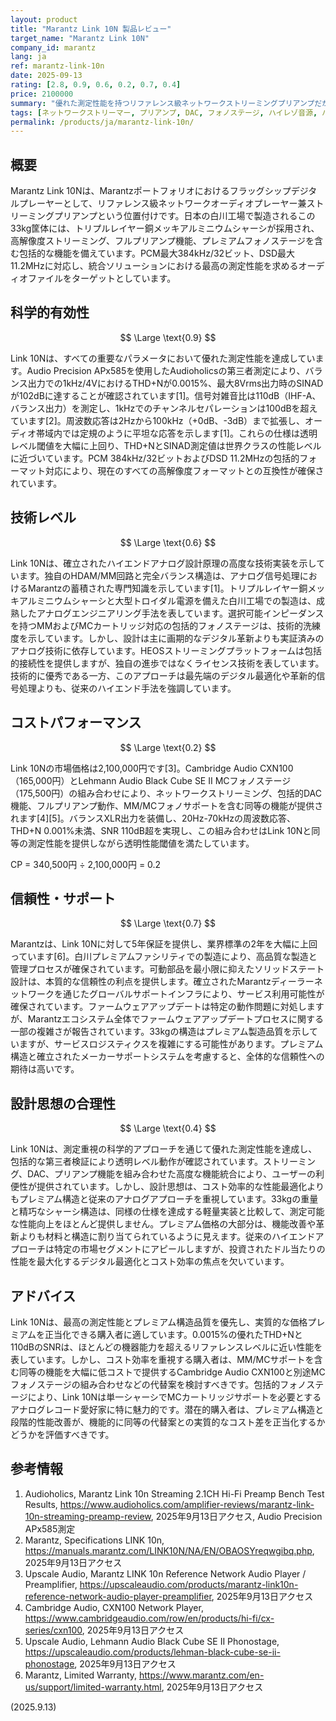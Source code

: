 ```yaml
---
layout: product
title: "Marantz Link 10N 製品レビュー"
target_name: "Marantz Link 10N"
company_id: marantz
lang: ja
ref: marantz-link-10n
date: 2025-09-13
rating: [2.8, 0.9, 0.6, 0.2, 0.7, 0.4]
price: 2100000
summary: "優れた測定性能を持つリファレンス級ネットワークストリーミングプリアンプだが、プレミアム価格によりコストパフォーマンスが制限される"
tags: [ネットワークストリーマー, プリアンプ, DAC, フォノステージ, ハイレゾ音源, バランス, プレミアム]
permalink: /products/ja/marantz-link-10n/
---
```


## 概要

Marantz Link 10Nは、Marantzポートフォリオにおけるフラッグシップデジタルプレーヤーとして、リファレンス級ネットワークオーディオプレーヤー兼ストリーミングプリアンプという位置付けです。日本の白川工場で製造されるこの33kg筐体には、トリプルレイヤー銅メッキアルミニウムシャーシが採用され、高解像度ストリーミング、フルプリアンプ機能、プレミアムフォノステージを含む包括的な機能を備えています。PCM最大384kHz/32ビット、DSD最大11.2MHzに対応し、統合ソリューションにおける最高の測定性能を求めるオーディオファイルをターゲットとしています。

## 科学的有効性

$$ \Large \text{0.9} $$

Link 10Nは、すべての重要なパラメータにおいて優れた測定性能を達成しています。Audio Precision APx585を使用したAudioholicsの第三者測定により、バランス出力での1kHz/4VにおけるTHD+Nが0.0015%、最大8Vrms出力時のSINADが102dBに達することが確認されています[1]。信号対雑音比は110dB（IHF-A、バランス出力）を測定し、1kHzでのチャンネルセパレーションは100dBを超えています[2]。周波数応答は2Hzから100kHz（+0dB、-3dB）まで拡張し、オーディオ帯域内では定規のように平坦な応答を示します[1]。これらの仕様は透明レベル閾値を大幅に上回り、THD+NとSINAD測定値は世界クラスの性能レベルに近づいています。PCM 384kHz/32ビットおよびDSD 11.2MHzの包括的フォーマット対応により、現在のすべての高解像度フォーマットとの互換性が確保されています。

## 技術レベル

$$ \Large \text{0.6} $$

Link 10Nは、確立されたハイエンドアナログ設計原理の高度な技術実装を示しています。独自のHDAM/MM回路と完全バランス構造は、アナログ信号処理におけるMarantzの蓄積された専門知識を示しています[1]。トリプルレイヤー銅メッキアルミニウムシャーシと大型トロイダル電源を備えた白川工場での製造は、成熟したアナログエンジニアリング手法を表しています。選択可能インピーダンスを持つMMおよびMCカートリッジ対応の包括的フォノステージは、技術的洗練度を示しています。しかし、設計は主に画期的なデジタル革新よりも実証済みのアナログ技術に依存しています。HEOSストリーミングプラットフォームは包括的接続性を提供しますが、独自の進歩ではなくライセンス技術を表しています。技術的に優秀である一方、このアプローチは最先端のデジタル最適化や革新的信号処理よりも、従来のハイエンド手法を強調しています。

## コストパフォーマンス

$$ \Large \text{0.2} $$

Link 10Nの市場価格は2,100,000円です[3]。Cambridge Audio CXN100（165,000円）とLehmann Audio Black Cube SE II MCフォノステージ（175,500円）の組み合わせにより、ネットワークストリーミング、包括的DAC機能、フルプリアンプ動作、MM/MCフォノサポートを含む同等の機能が提供されます[4][5]。バランスXLR出力を装備し、20Hz-70kHzの周波数応答、THD+N 0.001%未満、SNR 110dB超を実現し、この組み合わせはLink 10Nと同等の測定性能を提供しながら透明性能閾値を満たしています。

CP = 340,500円 ÷ 2,100,000円 = 0.2

## 信頼性・サポート

$$ \Large \text{0.7} $$

Marantzは、Link 10Nに対して5年保証を提供し、業界標準の2年を大幅に上回っています[6]。白川プレミアムファシリティでの製造により、高品質な製造と管理プロセスが確保されています。可動部品を最小限に抑えたソリッドステート設計は、本質的な信頼性の利点を提供します。確立されたMarantzディーラーネットワークを通じたグローバルサポートインフラにより、サービス利用可能性が確保されています。ファームウェアアップデートは特定の動作問題に対処しますが、Marantzエコシステム全体でファームウェアアップデートプロセスに関する一部の複雑さが報告されています。33kgの構造はプレミアム製造品質を示していますが、サービスロジスティクスを複雑にする可能性があります。プレミアム構造と確立されたメーカーサポートシステムを考慮すると、全体的な信頼性への期待は高いです。

## 設計思想の合理性

$$ \Large \text{0.4} $$

Link 10Nは、測定重視の科学的アプローチを通じて優れた測定性能を達成し、包括的な第三者検証により透明レベル動作が確認されています。ストリーミング、DAC、プリアンプ機能を組み合わせた高度な機能統合により、ユーザーの利便性が提供されています。しかし、設計思想は、コスト効率的な性能最適化よりもプレミアム構造と従来のアナログアプローチを重視しています。33kgの重量と精巧なシャーシ構造は、同様の仕様を達成する軽量実装と比較して、測定可能な性能向上をほとんど提供しません。プレミアム価格の大部分は、機能改善や革新よりも材料と構造に割り当てられているように見えます。従来のハイエンドアプローチは特定の市場セグメントにアピールしますが、投資されたドル当たりの性能を最大化するデジタル最適化とコスト効率の焦点を欠いています。

## アドバイス

Link 10Nは、最高の測定性能とプレミアム構造品質を優先し、実質的な価格プレミアムを正当化できる購入者に適しています。0.0015%の優れたTHD+Nと110dBのSNRは、ほとんどの機器能力を超えるリファレンスレベルに近い性能を表しています。しかし、コスト効率を重視する購入者は、MM/MCサポートを含む同等の機能を大幅に低コストで提供するCambridge Audio CXN100と別途MCフォノステージの組み合わせなどの代替案を検討すべきです。包括的フォノステージにより、Link 10Nは単一シャーシでMCカートリッジサポートを必要とするアナログレコード愛好家に特に魅力的です。潜在的購入者は、プレミアム構造と段階的性能改善が、機能的に同等の代替案との実質的なコスト差を正当化するかどうかを評価すべきです。

## 参考情報

1. Audioholics, Marantz Link 10n Streaming 2.1CH Hi-Fi Preamp Bench Test Results, https://www.audioholics.com/amplifier-reviews/marantz-link-10n-streaming-preamp-review, 2025年9月13日アクセス, Audio Precision APx585測定
2. Marantz, Specifications LINK 10n, https://manuals.marantz.com/LINK10N/NA/EN/OBAOSYreqwgibq.php, 2025年9月13日アクセス
3. Upscale Audio, Marantz LINK 10n Reference Network Audio Player / Preamplifier, https://upscaleaudio.com/products/marantz-link10n-reference-network-audio-player-preamplifier, 2025年9月13日アクセス
4. Cambridge Audio, CXN100 Network Player, https://www.cambridgeaudio.com/row/en/products/hi-fi/cx-series/cxn100, 2025年9月13日アクセス
5. Upscale Audio, Lehmann Audio Black Cube SE II Phonostage, https://upscaleaudio.com/products/lehman-black-cube-se-ii-phonostage, 2025年9月13日アクセス
6. Marantz, Limited Warranty, https://www.marantz.com/en-us/support/limited-warranty.html, 2025年9月13日アクセス

(2025.9.13)